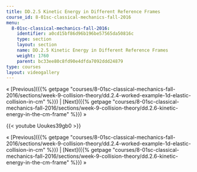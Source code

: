 ```yaml
---
title: DD.2.5 Kinetic Energy in Different Reference Frames
course_id: 8-01sc-classical-mechanics-fall-2016
menu:
  8-01sc-classical-mechanics-fall-2016:
    identifier: a0cd15bf86d96b196be57565da50816c
    type: section
    layout: section
    name: DD.2.5 Kinetic Energy in Different Reference Frames
    weight: 1760
    parent: bc33ee80c8fd90e4dfda7092ddd24879
type: courses
layout: videogallery
---
```

« [Previous]({{% getpage "courses/8-01sc-classical-mechanics-fall-2016/sections/week-9-collision-theory/dd.2.4-worked-example-1d-elastic-collision-in-cm" %}}) | [Next]({{% getpage "courses/8-01sc-classical-mechanics-fall-2016/sections/week-9-collision-theory/dd.2.6-kinetic-energy-in-the-cm-frame" %}}) »

{{< youtube Uoukes39gb0 >}}

« [Previous]({{% getpage "courses/8-01sc-classical-mechanics-fall-2016/sections/week-9-collision-theory/dd.2.4-worked-example-1d-elastic-collision-in-cm" %}}) | [Next]({{% getpage "courses/8-01sc-classical-mechanics-fall-2016/sections/week-9-collision-theory/dd.2.6-kinetic-energy-in-the-cm-frame" %}}) »